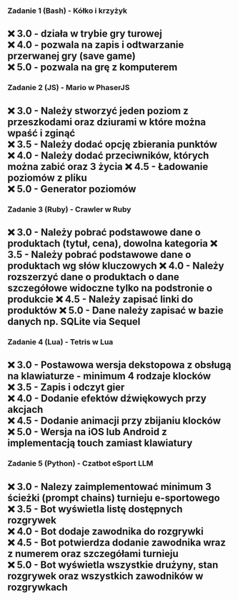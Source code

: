 ### Zadanie 1 (Bash) - Kółko i krzyżyk
❌  3.0 - działa w trybie gry turowej  
❌  4.0 - pozwala na zapis i odtwarzanie przerwanej gry (save game)  
❌  5.0 - pozwala na grę z komputerem
---

### Zadanie 2 (JS) - Mario w PhaserJS
❌  3.0 - Należy stworzyć jeden poziom z przeszkodami oraz dziurami w które można wpaść i zginąć  
❌  3.5 - Należy dodać opcję zbierania punktów  
❌  4.0 - Należy dodać przeciwników, których można zabić oraz 3 życia
❌  4.5 - Ładowanie poziomów z pliku  
❌  5.0 - Generator poziomów  
---

### Zadanie 3 (Ruby) - Crawler w Ruby
❌ 3.0 - Należy pobrać podstawowe dane o produktach (tytuł, cena), dowolna kategoria
❌ 3.5 - Należy pobrać podstawowe dane o produktach wg słów kluczowych
❌ 4.0 - Należy rozszerzyć dane o produktach o dane szczegółowe widoczne tylko na podstronie o produkcie
❌ 4.5 - Należy zapisać linki do produktów
❌ 5.0 - Dane należy zapisać w bazie danych np. SQLite via Sequel
---

### Zadanie 4 (Lua) - Tetris w Lua
❌  3.0 - Postawowa wersja dekstopowa z obsługą na klawiaturze - minimum 4 rodzaje klocków  
❌  3.5 - Zapis i odczyt gier  
❌  4.0 - Dodanie efektów dźwiękowych przy akcjach  
❌  4.5 - Dodanie animacji przy zbijaniu klocków  
❌  5.0 - Wersja na iOS lub Android z implementacją touch zamiast klawiatury  
---

### Zadanie 5 (Python) - Czatbot eSport LLM
❌  3.0 - Nalezy zaimplementować minimum 3 ścieżki (prompt chains) turnieju e-sportowego  
❌  3.5 - Bot wyświetla listę dostępnych rozgrywek  
❌  4.0 - Bot dodaje zawodnika do rozgrywki  
❌  4.5 - Bot potwierdza dodanie zawodnika wraz z numerem oraz szczegółami turnieju  
❌  5.0 - Bot wyświetla wszystkie drużyny, stan rozgrywek oraz wszystkich zawodników w rozgrywkach  
---
